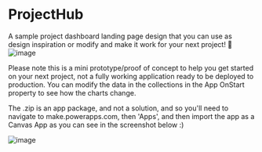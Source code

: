 # ProjectHub
A sample project dashboard landing page design that you can use as design inspiration or modify and make it work for your next project! 🚀
![image](https://github.com/misskristine94/ProjectHub/assets/86930618/28e79a53-4e84-4222-9dbb-99989ebc9779)

Please note this is a mini prototype/proof of concept to help you get started on your next project, not a fully working application ready to be deployed to production.  You can modify the data in the collections in the App OnStart property to see how the charts change. 

The .zip is an app package, and not a solution, and so you'll need to navigate to make.powerapps.com, then 'Apps', and then import the app as a Canvas App as you can see in the screenshot below :)


![image](https://github.com/misskristine94/ProjectHub/assets/86930618/ba2be9f1-d1c5-4cf5-8cc9-b0c7a70dc162)
